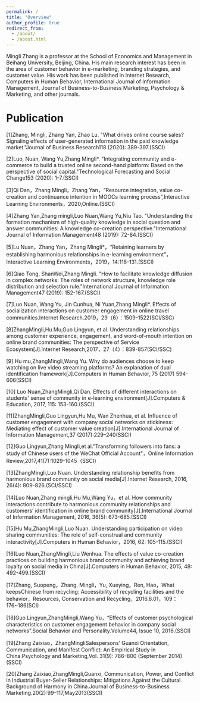 ```yaml
---
permalink: /
title: "Overview"
author_profile: true
redirect_from: 
  - /about/
  - /about.html
---
```


Mingli Zhang is a professor at the School of Economics and Management in Beihang University, Beijing, China. His main research interest has been in the area of customer behavior in e-marketing, branding strategies, and customer value. His work has been published in Internet Research, Computers in Human Behavior, International Journal of Information Management, Journal of Business-to-Business Marketing, Psychology & Marketing, and other journals.

Publication
======
[1]Zhang, Mingli, Zhang Yan, Zhao Lu. "What drives online course sales? Signaling effects of user-generated information in the paid knowledge market."Journal of Business Research118 (2020): 389-397.(SSCI)<br>


[2]Luo, Nuan, Wang Yu,Zhang Mingli*. "Integrating community and e-commerce to build a trusted online second-hand platform: Based on the perspective of social capital."Technological Forecasting and Social Change153 (2020): 1-7.(SSCI)<br>


[3]Qi Dan，Zhang Mingli，Zhang Yan，“Resource integration, value co-creation and continuance intention in MOOCs learning process”,Interactive Learning Environments，2020,Online.(SSCI)


[4]Zhang Yan,Zhang mingli,Luo Nuan,Wang Yu,Niu Tao. "Understanding the formation mechanism of high-quality knowledge in social question and answer communities: A knowledge co-creation perspective."International Journal of Information Management48 (2019): 72-84.(SSCI)<br>


[5]Lu Nuan，Zhang Yan，Zhang Mingli*，“Retaining learners by establishing harmonious relationships in e-learning environment”，Interactive Learning Environments，2019，14:118-131.(SSCI)<br>


[6]Qiao Tong, ShanWei,Zhang Mingli. "How to facilitate knowledge diffusion in complex networks: The roles of network structure, knowledge role distribution and selection rule."International Journal of Information Management47 (2019): 152-167.(SSCI)<br>


[7]Luo Nuan, Wang Yu, Jin Cunhua, Ni Yuan,Zhang Mingli*. Effects of socialization interactions on customer engagement in online travel communities.Internet Research.2019，29（6）：1509-1522(SCI/SSC)<br>


[8]ZhangMingli,Hu Mu,Guo Lingyun, et al. Understanding relationships among customer experience, engagement, and word-of-mouth intention on online brand communities: The perspective of Service Ecosystem[J].Internet Research,2017，27（4）：839-857(SCI/SSC)


[9] Hu mu,ZhangMingli,Wang Yu. Why do audiences choose to keep watching on live video streaming platforms? An explanation of dual identification framework[J].Computers in Human Behavior, 75 (2017) 594-606(SSCI)


[10] Luo Nuan,ZhangMingli,Qi Dan. Effects of different interactions on students' sense of community in e-learning environment[J].Computers & Education, 2017, 115: 153-160.(SSCI)<br>


[11]ZhangMingli,Guo Lingyun,Hu Mu, Wan Zhenhua, et al. Influence of customer engagement with company social networks on stickiness: Mediating effect of customer value creation[J].International Journal of Information Management,37 (2017):229–240(SSCI)<br>


[12]Guo Lingyun,Zhang Mingli,et al."Transforming followers into fans: a study of Chinese users of the WeChat Official Account"，Online Information Review,2017,41(7):1029-1045（SSCI）<br>


[13]ZhangMingli,Luo Nuan. Understanding relationship benefits from harmonious brand community on social media[J].Internet Research, 2016, 26(4): 809-826.(SCI/SSCI)<br>


[14]Luo Nuan,Zhang mingli,Hu Mu,Wang Yu，et al. How community interactions contribute to harmonious community relationships and customers’ identification in online brand community[J].International Journal of Information Management, 2016, 36(5): 673-685.(SSCI)<br>


[15]Hu Mu,ZhangMingli,Luo Nuan. Understanding participation on video sharing communities: The role of self-construal and community interactivity[J].Computers in Human Behavior，2016, 62: 105-115.(SSCI)<br>


[16]Luo Nuan,ZhangMingli,Liu Wenhua. The effects of value co-creation practices on building harmonious brand community and achieving brand loyalty on social media in China[J].Computers in Human Behavior, 2015, 48: 492-499.(SSCI)<br>


[17]Zhang, Suopeng，Zhang, Mingli，Yu, Xueying，Ren, Hao，What keepsChinese from recycling: Accessibility of recycling facilities and the behavior，Resources, Conservation and Recycling，2016.6.01，109：176~186(SCI)<br>


[18]Guo Lingyun,ZhangMingli,Wang Yu，“Effects of customer psychological characteristics on customer engagement behavior in company social networks”.Social Behavior and Personality.Volume44, Issue 10, 2016.(SSCI)<br>


[19]Zhang Zaixiao，ZhangMingliSalespersons’ Guanxi Orientation, Communication, and Manifest Conflict: An Empirical Study in China.Psychology and Marketing,Vol. 31(9): 786–800 (September 2014)(SSCI)<br>


[20]Zhang Zaixiao,ZhangMingli,Guanxi, Communication, Power, and Conflict in Industrial Buyer-Seller Relationships: Mitigations Against the Cultural Background of Harmony in China.Journal of Business-to-Business Marketing.20(2):99–117,May2013(SSCI)<br>
